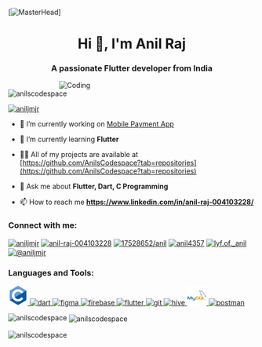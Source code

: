 [![MasterHead](https://1.bp.blogspot.com/-7A4WynwLsMw/XbBpCXG8fHI/AAAAAAAAMt4/uOa1bpLskYgrwGbllhSu2SDj_Mig8SXJQCLcBGAsYHQ/s1600/2000_600px.gif)]
<h1 align="center">Hi 👋, I'm Anil Raj</h1>
<h3 align="center">A passionate Flutter developer from India</h3>
<img align="right" alt="Coding"width="400" src="https://im2.ezgif.com/tmp/ezgif-2-b8fb60f76f.gif">



<p align="left"> <img src="https://komarev.com/ghpvc/?username=anilscodespace&label=Profile%20views&color=0e75b6&style=flat" alt="anilscodespace" /> </p>

<p align="left"> <a href="https://twitter.com/aniljmjr" target="blank"><img src="https://img.shields.io/twitter/follow/aniljmjr?logo=twitter&style=for-the-badge" alt="aniljmjr" /></a> </p>

- 🔭 I’m currently working on [Mobile Payment App](https://github.com/AnilsCodespace/Mobile-Payment-App.git)

- 🌱 I’m currently learning **Flutter**

- 👨‍💻 All of my projects are available at [https://github.com/AnilsCodespace?tab=repositories](https://github.com/AnilsCodespace?tab=repositories)

- 💬 Ask me about **Flutter, Dart, C Programming**

- 📫 How to reach me **https://www.linkedin.com/in/anil-raj-004103228/**

<h3 align="left">Connect with me:</h3>
<p align="left">
<a href="https://twitter.com/aniljmjr" target="blank"><img align="center" src="https://raw.githubusercontent.com/rahuldkjain/github-profile-readme-generator/master/src/images/icons/Social/twitter.svg" alt="aniljmjr" height="30" width="40" /></a>
<a href="https://linkedin.com/in/anil-raj-004103228" target="blank"><img align="center" src="https://raw.githubusercontent.com/rahuldkjain/github-profile-readme-generator/master/src/images/icons/Social/linked-in-alt.svg" alt="anil-raj-004103228" height="30" width="40" /></a>
<a href="https://stackoverflow.com/users/17528652/anil" target="blank"><img align="center" src="https://raw.githubusercontent.com/rahuldkjain/github-profile-readme-generator/master/src/images/icons/Social/stack-overflow.svg" alt="17528652/anil" height="30" width="40" /></a>
<a href="https://fb.com/anil4357" target="blank"><img align="center" src="https://raw.githubusercontent.com/rahuldkjain/github-profile-readme-generator/master/src/images/icons/Social/facebook.svg" alt="anil4357" height="30" width="40" /></a>
<a href="https://instagram.com/lyf.of._anil" target="blank"><img align="center" src="https://raw.githubusercontent.com/rahuldkjain/github-profile-readme-generator/master/src/images/icons/Social/instagram.svg" alt="lyf.of._anil" height="30" width="40" /></a>
<a href="https://medium.com/@aniljmjr" target="blank"><img align="center" src="https://raw.githubusercontent.com/rahuldkjain/github-profile-readme-generator/master/src/images/icons/Social/medium.svg" alt="@aniljmjr" height="30" width="40" /></a>
</p>

<h3 align="left">Languages and Tools:</h3>
<p align="left"> <a href="https://www.cprogramming.com/" target="_blank" rel="noreferrer"> <img src="https://raw.githubusercontent.com/devicons/devicon/master/icons/c/c-original.svg" alt="c" width="40" height="40"/> </a> <a href="https://dart.dev" target="_blank" rel="noreferrer"> <img src="https://www.vectorlogo.zone/logos/dartlang/dartlang-icon.svg" alt="dart" width="40" height="40"/> </a> <a href="https://www.figma.com/" target="_blank" rel="noreferrer"> <img src="https://www.vectorlogo.zone/logos/figma/figma-icon.svg" alt="figma" width="40" height="40"/> </a> <a href="https://firebase.google.com/" target="_blank" rel="noreferrer"> <img src="https://www.vectorlogo.zone/logos/firebase/firebase-icon.svg" alt="firebase" width="40" height="40"/> </a> <a href="https://flutter.dev" target="_blank" rel="noreferrer"> <img src="https://www.vectorlogo.zone/logos/flutterio/flutterio-icon.svg" alt="flutter" width="40" height="40"/> </a> <a href="https://git-scm.com/" target="_blank" rel="noreferrer"> <img src="https://www.vectorlogo.zone/logos/git-scm/git-scm-icon.svg" alt="git" width="40" height="40"/> </a> <a href="https://hive.apache.org/" target="_blank" rel="noreferrer"> <img src="https://www.vectorlogo.zone/logos/apache_hive/apache_hive-icon.svg" alt="hive" width="40" height="40"/> </a> <a href="https://www.mysql.com/" target="_blank" rel="noreferrer"> <img src="https://raw.githubusercontent.com/devicons/devicon/master/icons/mysql/mysql-original-wordmark.svg" alt="mysql" width="40" height="40"/> </a> <a href="https://postman.com" target="_blank" rel="noreferrer"> <img src="https://www.vectorlogo.zone/logos/getpostman/getpostman-icon.svg" alt="postman" width="40" height="40"/> </a> </p>

<p><img align="left" src="https://github-readme-stats.vercel.app/api/top-langs?username=anilscodespace&show_icons=true&locale=en&layout=compact" alt="anilscodespace" /></p>

<p>&nbsp;<img align="center" src="https://github-readme-stats.vercel.app/api?username=anilscodespace&show_icons=true&locale=en" alt="anilscodespace" /></p>

<p><img align="center" src="https://github-readme-streak-stats.herokuapp.com/?user=anilscodespace&" alt="anilscodespace" /></p>
